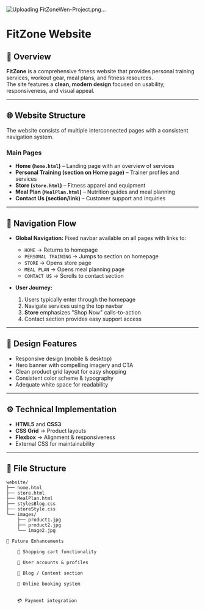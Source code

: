 ![Uploading FitZoneWen-Project.png…]()

# FitZone Website

## 📖 Overview
**FitZone** is a comprehensive fitness website that provides personal training services, workout gear, meal plans, and fitness resources.  
The site features a **clean, modern design** focused on usability, responsiveness, and visual appeal.

---

## 🌐 Website Structure
The website consists of multiple interconnected pages with a consistent navigation system.

### Main Pages
- **Home (`home.html`)** – Landing page with an overview of services  
- **Personal Training (section on Home page)** – Trainer profiles and services  
- **Store (`store.html`)** – Fitness apparel and equipment  
- **Meal Plan (`MealPlan.html`)** – Nutrition guides and meal planning  
- **Contact Us (section/link)** – Customer support and inquiries  

---

## 🧭 Navigation Flow
- **Global Navigation:** Fixed navbar available on all pages with links to:
  - `HOME` → Returns to homepage  
  - `PERSONAL TRAINING` → Jumps to section on homepage  
  - `STORE` → Opens store page  
  - `MEAL PLAN` → Opens meal planning page  
  - `CONTACT US` → Scrolls to contact section  

- **User Journey:**
  1. Users typically enter through the homepage  
  2. Navigate services using the top navbar  
  3. **Store** emphasizes "Shop Now" calls-to-action  
  4. Contact section provides easy support access  

---

## 🎨 Design Features
- Responsive design (mobile & desktop)  
- Hero banner with compelling imagery and CTA  
- Clean product grid layout for easy shopping  
- Consistent color scheme & typography  
- Adequate white space for readability  

---

## ⚙️ Technical Implementation
- **HTML5** and **CSS3**  
- **CSS Grid** → Product layouts  
- **Flexbox** → Alignment & responsiveness  
- External CSS for maintainability  

---

## 📂 File Structure
```text
website/
├── home.html
├── store.html
├── MealPlan.html
├── stylesBlog.css
├── storeStyle.css
└── images/
    ├── product1.jpg
    ├── product2.jpg
    └── image2.jpg

🚀 Future Enhancements

    🛒 Shopping cart functionality

    👤 User accounts & profiles

    📝 Blog / Content section

    📅 Online booking system


    💳 Payment integration
